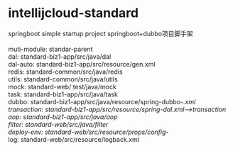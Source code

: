 # intellijcloud-standard
springboot simple startup project
springboot+dubbo项目脚手架<br/>
<br/>
muti-module:
standar-parent<br/>
dal:
standard-biz1-app/src/java/dal<br/>
dal-auto:
standard-biz1-app/src/resource/gen.xml<br/>
redis:
standard-common/src/java/redis<br/>
utils:
standard-common/src/java/utils<br/>
mock:
standard-web/ test/java/mock<br/>
task:
standard-biz1-app/src/java/task<br/>
dubbo:
standard-biz1-app/src/java/resource/spring-dubbo-*.xml<br/>
transaction:
standard-biz1-app/src/resource/spring-dal.xml-->transaction<br/>
aop:
standard-biz1-app/src/java/aop<br/>
filter:
standard-web/src/java/filter<br/>
deploy-env:
standard-web/src/resource/props/config-*<br/>
log:
standard-web/src/resource/logback.xml<br/>
